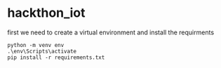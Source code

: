 # hackthon_iot
first we need to create a virtual environment and install the requirments
```
python -m venv env
.\env\Scripts\activate
pip install -r requirements.txt

```

